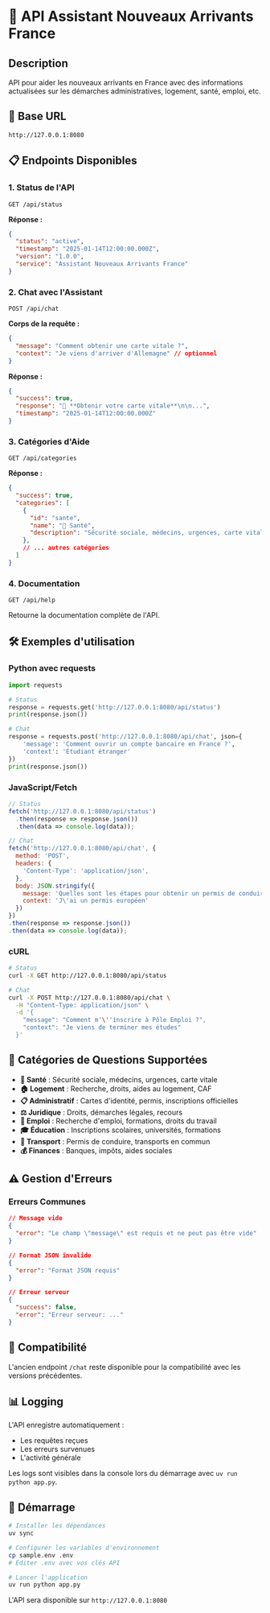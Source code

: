 # 🚀 API Assistant Nouveaux Arrivants France

## Description
API pour aider les nouveaux arrivants en France avec des informations actualisées sur les démarches administratives, logement, santé, emploi, etc.

## 🔗 Base URL
```
http://127.0.0.1:8080
```

## 📋 Endpoints Disponibles

### 1. Status de l'API
```http
GET /api/status
```

**Réponse :**
```json
{
  "status": "active",
  "timestamp": "2025-01-14T12:00:00.000Z",
  "version": "1.0.0",
  "service": "Assistant Nouveaux Arrivants France"
}
```

### 2. Chat avec l'Assistant
```http
POST /api/chat
```

**Corps de la requête :**
```json
{
  "message": "Comment obtenir une carte vitale ?",
  "context": "Je viens d'arriver d'Allemagne" // optionnel
}
```

**Réponse :**
```json
{
  "success": true,
  "response": "🏥 **Obtenir votre carte vitale**\n\n...",
  "timestamp": "2025-01-14T12:00:00.000Z"
}
```

### 3. Catégories d'Aide
```http
GET /api/categories
```

**Réponse :**
```json
{
  "success": true,
  "categories": [
    {
      "id": "sante",
      "name": "🏥 Santé",
      "description": "Sécurité sociale, médecins, urgences, carte vitale"
    },
    // ... autres catégories
  ]
}
```

### 4. Documentation
```http
GET /api/help
```

Retourne la documentation complète de l'API.

## 🛠️ Exemples d'utilisation

### Python avec requests
```python
import requests

# Status
response = requests.get('http://127.0.0.1:8080/api/status')
print(response.json())

# Chat
response = requests.post('http://127.0.0.1:8080/api/chat', json={
    'message': 'Comment ouvrir un compte bancaire en France ?',
    'context': 'Étudiant étranger'
})
print(response.json())
```

### JavaScript/Fetch
```javascript
// Status
fetch('http://127.0.0.1:8080/api/status')
  .then(response => response.json())
  .then(data => console.log(data));

// Chat
fetch('http://127.0.0.1:8080/api/chat', {
  method: 'POST',
  headers: {
    'Content-Type': 'application/json',
  },
  body: JSON.stringify({
    message: 'Quelles sont les étapes pour obtenir un permis de conduire ?',
    context: 'J\'ai un permis européen'
  })
})
.then(response => response.json())
.then(data => console.log(data));
```

### cURL
```bash
# Status
curl -X GET http://127.0.0.1:8080/api/status

# Chat
curl -X POST http://127.0.0.1:8080/api/chat \
  -H "Content-Type: application/json" \
  -d '{
    "message": "Comment m'\''inscrire à Pôle Emploi ?",
    "context": "Je viens de terminer mes études"
  }'
```

## 🎯 Catégories de Questions Supportées

- **🏥 Santé** : Sécurité sociale, médecins, urgences, carte vitale
- **🏠 Logement** : Recherche, droits, aides au logement, CAF
- **📋 Administratif** : Cartes d'identité, permis, inscriptions officielles
- **⚖️ Juridique** : Droits, démarches légales, recours
- **💼 Emploi** : Recherche d'emploi, formations, droits du travail
- **🎓 Éducation** : Inscriptions scolaires, universités, formations
- **🚗 Transport** : Permis de conduire, transports en commun
- **💰 Finances** : Banques, impôts, aides sociales

## ⚠️ Gestion d'Erreurs

### Erreurs Communes
```json
// Message vide
{
  "error": "Le champ \"message\" est requis et ne peut pas être vide"
}

// Format JSON invalide
{
  "error": "Format JSON requis"
}

// Erreur serveur
{
  "success": false,
  "error": "Erreur serveur: ..."
}
```

## 🔄 Compatibilité

L'ancien endpoint `/chat` reste disponible pour la compatibilité avec les versions précédentes.

## 📊 Logging

L'API enregistre automatiquement :
- Les requêtes reçues
- Les erreurs survenues
- L'activité générale

Les logs sont visibles dans la console lors du démarrage avec `uv run python app.py`.

## 🚀 Démarrage

```bash
# Installer les dépendances
uv sync

# Configurer les variables d'environnement
cp sample.env .env
# Éditer .env avec vos clés API

# Lancer l'application
uv run python app.py
```

L'API sera disponible sur `http://127.0.0.1:8080` 